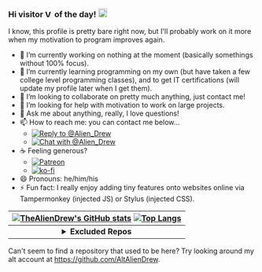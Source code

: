 ### Hi visitor [<img src="https://profile-counter.glitch.me/thealiendrew/count.svg" height="15" alt="Visitor Count">](#) of the day! [<img src="https://user-images.githubusercontent.com/1303154/88677602-1635ba80-d120-11ea-84d8-d263ba5fc3c0.gif" height="18" alt="Wave">](#)

I know, this profile is pretty bare right now, but I'll probably work on it more when my motivation to program improves again.
- 🔭 I’m currently working on nothing at the moment (basically somethings without 100% focus).
- 🌱 I’m currently learning programming on my own (but have taken a few college level programming classes), and to get IT certifications (will update my profile later when I get them).
- 👯 I’m looking to collaborate on pretty much anything, just contact me!
- 🤔 I’m looking for help with motivation to work on large projects.
- 💬 Ask me about anything, really, I love questions!
- 📫 How to reach me: you can contact me below...
  - [![Reply to @Alien_Drew](https://img.shields.io/badge/Reply_to_@AlienDrew--URL?style=social&logo=mastodon&link=https%3A%2F%2Fmstdn.social%2F%40AlienDrew)](https://mstdn.social/?text=@AlienDrew@mstdn.social%20)
  - [![Chat with @Alien_Drew](https://img.shields.io/badge/Chat_with_@Alien__Drew--URL?style=social&logo=reddit&link=https%3A%2F%2Fwww.reddit.com%2Fchat%2Fuser_id%2Ft2_1091wg)](https://www.reddit.com/chat/user_id/t2_1091wg)
- ☕ Feeling generous?
  - [![Patreon](https://github.com/TheAlienDrew/TheAlienDrew/raw/main/donate-buttons/www.patreon.com_dashboard_widgets.png)](https://www.patreon.com/bePatron?u=8414636)
  - [![ko-fi](https://ko-fi.com/img/githubbutton_sm.svg)](https://ko-fi.com/E1E845O3L)
- 😄 Pronouns: he/him/his
- ⚡ Fun fact: I really enjoy adding tiny features onto websites online via Tampermonkey (injected JS) or Stylus (injected CSS).

|[![TheAlienDrew's GitHub stats](https://github-readme-stats.vercel.app/api?username=thealiendrew&custom_title=TheAlienDrew%27s%20GitHub%20Stats&show_icons=true&theme=blue-green&exclude_repo=apfs-fuse,darkreader)](#) [![Top Langs](https://github-readme-stats.vercel.app/api/top-langs/?username=TheAlienDrew&langs_count=10&layout=compact&theme=blue-green&exclude_repo=apfs-fuse,darkreader)](#)|
|:-:|
|<details><summary><b>Excluded Repos</b></summary><!-- <p>[repo](#) (why)</p> --><p><sub>None at the moment! (but thanks for checking)</sub></p></details>|

Can't seem to find a repository that used to be here? Try looking around my alt account at https://github.com/AltAlienDrew.
